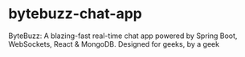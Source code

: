 # bytebuzz-chat-app
ByteBuzz: A blazing-fast real-time chat app powered by Spring Boot, WebSockets, React &amp; MongoDB. Designed for geeks, by a geek
